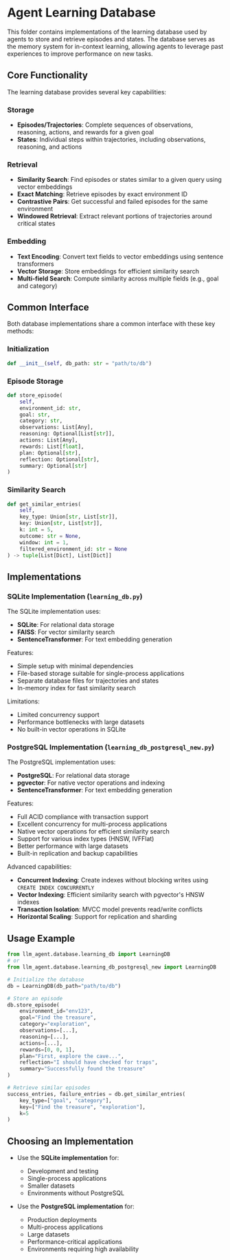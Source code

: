 # Agent Learning Database

This folder contains implementations of the learning database used by agents to store and retrieve episodes and states. The database serves as the memory system for in-context learning, allowing agents to leverage past experiences to improve performance on new tasks.

## Core Functionality

The learning database provides several key capabilities:

### Storage

- **Episodes/Trajectories**: Complete sequences of observations, reasoning, actions, and rewards for a given goal
- **States**: Individual steps within trajectories, including observations, reasoning, and actions

### Retrieval

- **Similarity Search**: Find episodes or states similar to a given query using vector embeddings
- **Exact Matching**: Retrieve episodes by exact environment ID
- **Contrastive Pairs**: Get successful and failed episodes for the same environment
- **Windowed Retrieval**: Extract relevant portions of trajectories around critical states

### Embedding

- **Text Encoding**: Convert text fields to vector embeddings using sentence transformers
- **Vector Storage**: Store embeddings for efficient similarity search
- **Multi-field Search**: Compute similarity across multiple fields (e.g., goal and category)

## Common Interface

Both database implementations share a common interface with these key methods:

### Initialization
```python
def __init__(self, db_path: str = "path/to/db")
```

### Episode Storage
```python
def store_episode(
    self,
    environment_id: str,
    goal: str,
    category: str,
    observations: List[Any],
    reasoning: Optional[List[str]],
    actions: List[Any],
    rewards: List[float],
    plan: Optional[str],
    reflection: Optional[str],
    summary: Optional[str]
)
```

### Similarity Search
```python
def get_similar_entries(
    self,
    key_type: Union[str, List[str]],
    key: Union[str, List[str]],
    k: int = 5,
    outcome: str = None,
    window: int = 1,
    filtered_environment_id: str = None
) -> tuple[List[Dict], List[Dict]]
```

## Implementations

### SQLite Implementation (`learning_db.py`)

The SQLite implementation uses:
- **SQLite**: For relational data storage
- **FAISS**: For vector similarity search
- **SentenceTransformer**: For text embedding generation

Features:
- Simple setup with minimal dependencies
- File-based storage suitable for single-process applications
- Separate database files for trajectories and states
- In-memory index for fast similarity search

Limitations:
- Limited concurrency support
- Performance bottlenecks with large datasets
- No built-in vector operations in SQLite

### PostgreSQL Implementation (`learning_db_postgresql_new.py`)

The PostgreSQL implementation uses:
- **PostgreSQL**: For relational data storage
- **pgvector**: For native vector operations and indexing
- **SentenceTransformer**: For text embedding generation

Features:
- Full ACID compliance with transaction support
- Excellent concurrency for multi-process applications
- Native vector operations for efficient similarity search
- Support for various index types (HNSW, IVFFlat)
- Better performance with large datasets
- Built-in replication and backup capabilities

Advanced capabilities:
- **Concurrent Indexing**: Create indexes without blocking writes using `CREATE INDEX CONCURRENTLY`
- **Vector Indexing**: Efficient similarity search with pgvector's HNSW indexes
- **Transaction Isolation**: MVCC model prevents read/write conflicts
- **Horizontal Scaling**: Support for replication and sharding

## Usage Example

```python
from llm_agent.database.learning_db import LearningDB
# or
from llm_agent.database.learning_db_postgresql_new import LearningDB

# Initialize the database
db = LearningDB(db_path="path/to/db")

# Store an episode
db.store_episode(
    environment_id="env123",
    goal="Find the treasure",
    category="exploration",
    observations=[...],
    reasoning=[...],
    actions=[...],
    rewards=[0, 0, 1],
    plan="First, explore the cave...",
    reflection="I should have checked for traps",
    summary="Successfully found the treasure"
)

# Retrieve similar episodes
success_entries, failure_entries = db.get_similar_entries(
    key_type=["goal", "category"],
    key=["Find the treasure", "exploration"],
    k=5
)
```

## Choosing an Implementation

- Use the **SQLite implementation** for:
  - Development and testing
  - Single-process applications
  - Smaller datasets
  - Environments without PostgreSQL

- Use the **PostgreSQL implementation** for:
  - Production deployments
  - Multi-process applications
  - Large datasets
  - Performance-critical applications
  - Environments requiring high availability